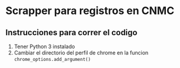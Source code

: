 # Scrapper para registros en CNMC

## Instrucciones para correr el codigo

1. Tener Python 3 instalado
2. Cambiar el directorio del perfil de chrome en la funcion ``chrome_options.add_argument()``